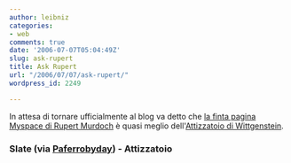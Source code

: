 ```yaml
---
author: leibniz
categories:
- web
comments: true
date: '2006-07-07T05:04:49Z'
slug: ask-rupert
title: Ask Rupert
url: "/2006/07/07/ask-rupert/"
wordpress_id: 2249

---
```

In attesa di tornare ufficialmente al blog va detto che [la finta pagina Myspace di Rupert Murdoch](https://www.slate.com/features/myspace/) è quasi meglio dell'[Attizzatoio di Wittgenstein](https://attizzatoio.splinder.com/).

### Slate (via [Paferrobyday](https://homepage.mac.com/paferro/iblog/paferrobyday/Media/E584476613/index.html)) - Attizzatoio
